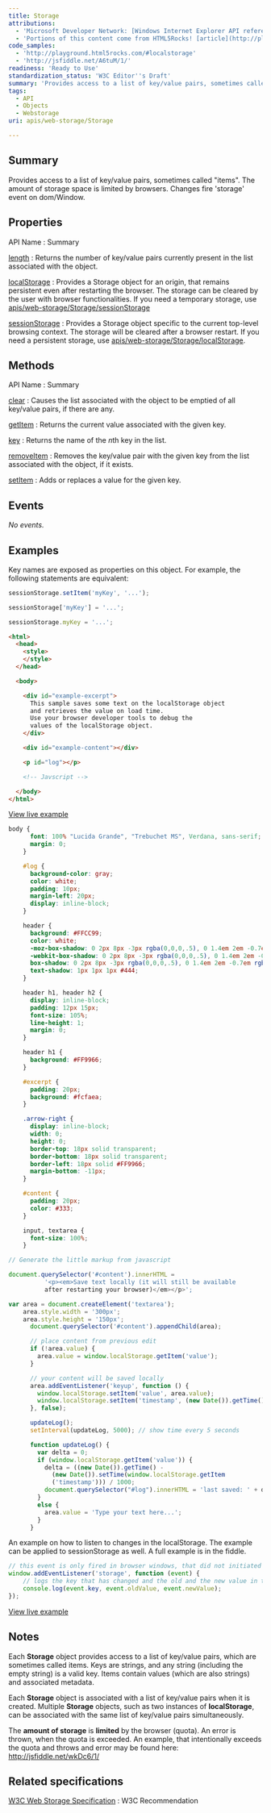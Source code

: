 ```yaml
---
title: Storage
attributions:
  - 'Microsoft Developer Network: [Windows Internet Explorer API reference Article](http://msdn.microsoft.com/en-us/library/ie/hh828809%28v=vs.85%29.aspx)'
  - 'Portions of this content come from HTML5Rocks! [article](http://playground.html5rocks.com/#localstorage)'
code_samples:
  - 'http://playground.html5rocks.com/#localstorage'
  - 'http://jsfiddle.net/A6tuM/1/'
readiness: 'Ready to Use'
standardization_status: 'W3C Editor''s Draft'
summary: 'Provides access to a list of key/value pairs, sometimes called &quot;items&quot;. The amount of storage space is limited by browsers. Changes fire ''storage'' event on dom/Window.'
tags:
  - API
  - Objects
  - Webstorage
uri: apis/web-storage/Storage

---
```

## <span>Summary</span>

Provides access to a list of key/value pairs, sometimes called &quot;items&quot;. The amount of storage space is limited by browsers. Changes fire 'storage' event on dom/Window.

## <span>Properties</span>

API Name
:   Summary

[length](/apis/web-storage/Storage/length)
:   Returns the number of key/value pairs currently present in the list associated with the object.

[localStorage](/apis/web-storage/Storage/localStorage)
:   Provides a Storage object for an origin, that remains persistent even after restarting the browser. The storage can be cleared by the user with browser functionalities. If you need a temporary storage, use [apis/web-storage/Storage/sessionStorage](/apis/web-storage/Storage/sessionStorage)

[sessionStorage](/apis/web-storage/Storage/sessionStorage)
:   Provides a Storage object specific to the current top-level browsing context. The storage will be cleared after a browser restart. If you need a persistent storage, use [apis/web-storage/Storage/localStorage](/apis/web-storage/Storage/localStorage).

## <span>Methods</span>

API Name
:   Summary

[clear](/apis/web-storage/Storage/clear)
:   Causes the list associated with the object to be emptied of all key/value pairs, if there are any.

[getItem](/apis/web-storage/Storage/getItem)
:   Returns the current value associated with the given key.

[key](/apis/web-storage/Storage/key)
:   Returns the name of the *n*th key in the list.

[removeItem](/apis/web-storage/Storage/removeItem)
:   Removes the key/value pair with the given key from the list associated with the object, if it exists.

[setItem](/apis/web-storage/Storage/setItem)
:   Adds or replaces a value for the given key.

## <span>Events</span>

*No events.*

## <span>Examples</span>

Key names are exposed as properties on this object. For example, the following statements are equivalent:

``` js
sessionStorage.setItem('myKey', '...');

sessionStorage['myKey'] = '...';

sessionStorage.myKey = '...';
```

``` html
<html>
  <head>
    <style>
    </style>
  </head>

  <body>

    <div id="example-excerpt">
      This sample saves some text on the localStorage object
      and retrieves the value on load time.
      Use your browser developer tools to debug the
      values of the localStorage object.
    </div>

    <div id="example-content"></div>

    <p id="log"></p>

    <!-- Javscript -->

  </body>
</html>
```

[View live example](http://playground.html5rocks.com/#localstorage)

``` css
body {
      font: 100% "Lucida Grande", "Trebuchet MS", Verdana, sans-serif;
      margin: 0;
    }

    #log {
      background-color: gray;
      color: white;
      padding: 10px;
      margin-left: 20px;
      display: inline-block;
    }

    header {
      background: #FFCC99;
      color: white;
      -moz-box-shadow: 0 2px 8px -3px rgba(0,0,0,.5), 0 1.4em 2em -0.7em rgba(255, 255, 255, .2) inset;
      -webkit-box-shadow: 0 2px 8px -3px rgba(0,0,0,.5), 0 1.4em 2em -0.7em rgba(255, 255, 255, .2) inset;
      box-shadow: 0 2px 8px -3px rgba(0,0,0,.5), 0 1.4em 2em -0.7em rgba(255, 255, 255, .2) inset;
      text-shadow: 1px 1px 1px #444;
    }

    header h1, header h2 {
      display: inline-block;
      padding: 12px 15px;
      font-size: 105%;
      line-height: 1;
      margin: 0;
    }

    header h1 {
      background: #FF9966;
    }

    #excerpt {
      padding: 20px;
      background: #fcfaea;
    }

    .arrow-right {
      display: inline-block;
      width: 0;
      height: 0;
      border-top: 18px solid transparent;
      border-bottom: 18px solid transparent;
      border-left: 18px solid #FF9966;
      margin-bottom: -11px;
    }

    #content {
      padding: 20px;
      color: #333;
    }

    input, textarea {
      font-size: 100%;
    }
```

``` js
// Generate the little markup from javascript

document.querySelector('#content').innerHTML =
          '<p><em>Save text locally (it will still be available
          after restarting your browser)</em></p>';

var area = document.createElement('textarea');
    area.style.width = '300px';
    area.style.height = '150px';
      document.querySelector('#content').appendChild(area);

      // place content from previous edit
      if (!area.value) {
        area.value = window.localStorage.getItem('value');
      }

      // your content will be saved locally
      area.addEventListener('keyup', function () {
        window.localStorage.setItem('value', area.value);
        window.localStorage.setItem('timestamp', (new Date()).getTime());
      }, false);

      updateLog();
      setInterval(updateLog, 5000); // show time every 5 seconds

      function updateLog() {
        var delta = 0;
        if (window.localStorage.getItem('value')) {
          delta = ((new Date()).getTime() -
            (new Date()).setTime(window.localStorage.getItem
            ('timestamp'))) / 1000;
          document.querySelector("#log").innerHTML = 'last saved: ' + delta + 's ago';
        }
        else {
          area.value = 'Type your text here...';
        }
      }
```

An example on how to listen to changes in the localStorage. The example can be applied to sessionStorage as well. A full example is in the fiddle.

``` js
// this event is only fired in browser windows, that did not initiated the change. Thus the fiddle uses two iframes to show how the event is fired.
window.addEventListener('storage', function (event) {
    // logs the key that has changed and the old and the new value in the storage
    console.log(event.key, event.oldValue, event.newValue);
});
```

[View live example](http://jsfiddle.net/A6tuM/1/)

## <span>Notes</span>

Each **Storage** object provides access to a list of key/value pairs, which are sometimes called items. Keys are strings, and any string (including the empty string) is a valid key. Items contain values (which are also strings) and associated metadata.

Each **Storage** object is associated with a list of key/value pairs when it is created. Multiple **Storage** objects, such as two instances of **localStorage**, can be associated with the same list of key/value pairs simultaneously.

The **amount of storage** is **limited** by the browser (quota). An error is thrown, when the quota is exceeded. An example, that intentionally exceeds the quota and throws and error may be found here: <http://jsfiddle.net/wkDc6/1/>

## <span>Related specifications</span>

[W3C Web Storage Specification](http://www.w3.org/TR/webstorage/)
:   W3C Recommendation
